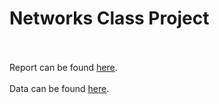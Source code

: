 # Networks Class Project
<br/><br/>
Report can be found <a href="https://github.com/erparks/Network-Analysis/blob/master/Project/EthanParks_CP.pdf">here<a/>.
<br/><br/>
Data can be found <a href=https://sites.google.com/site/ucinetsoftware/datasets/covert-networks/londongang>here<a/>.
  
